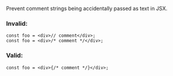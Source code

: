 Prevent comment strings being accidentally passed as text in JSX.

### Invalid:

```tsx
const foo = <div>// comment</div>;
const foo = <div>/* comment */</div>;
```

### Valid:

```tsx
const foo = <div>{/* comment */}</div>;
```
